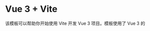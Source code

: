#  Vue 3 + Vite

该模板可以帮助你开始使用 Vite 开发 Vue 3 项目。模板使用了 Vue 3 的 <script setup> 单文件组件 (SFCs)。想了解更多，请查看 [script setup 文档](https://v3.vuejs.org/api/sfc-script-setup.html#sfc-script-setup)。

关于 Vue 的 IDE 支持，可以在 [Vue 文档的扩展指南](https://vuejs.org/guide/scaling-up/tooling.html#ide-support) 中了解更多信息。



## 结构

### 项目结构

```bash
.
├── App.vue                      # 根组件
├── api                          # API 请求模块
│   ├── app.js                   # 应用相关 API
│   ├── category.js              # 分类相关 API
│   ├── menu.js                  # 菜单相关 API
│   ├── setting.js               # 设置相关 API
│   ├── test.js                  # 测试相关 API
│   └── user.js                  # 用户相关 API
├── assets                       # 静态资源
│   ├── background.png           # 背景图片
│   ├── linuxdo.png              # Linux 图标
│   ├── logo.png                 # 应用 Logo
│   └── vue.svg                  # Vue 图标
├── components                   # 组件
│   ├── HelloWorld.vue           # 示例组件
│   ├── front                    # 前台相关组件
│   │   ├── ContentUserSection.vue  # 用户内容部分组件
│   │   ├── RecursiveCategory.vue   # 递归分类组件
│   │   └── TopBar.vue              # 顶部导航栏组件
│   └── manage                   # 管理后台相关组件
│       ├── ContentSection.vue   # 内容部分组件
│       ├── LeftBar.vue          # 左侧导航栏组件
│       └── TopBar.vue           # 顶部导航栏组件
├── main.js                      # 应用入口文件
├── router                       # 路由配置
│   ├── index.js                 # 路由实例
│   └── routes.js                # 路由定义
├── stores                       # 状态管理
│   ├── token.js                 # 令牌管理
│   └── userInfo.js              # 用户信息管理
├── utils                        # 工具函数
│   ├── alert.js                 # 弹窗工具
│   └── request.js               # 请求工具
└── views                        # 页面
    ├── 404
    │   └── IndexPage.vue        # 404 页面组件
    ├── HelloPage.vue            # 示例页面组件
    ├── HomePage.vue             # 主页组件
    ├── admin                    # 管理后台页面
    │   ├── AnnouncePage.vue     # 公告页面
    │   ├── AppAdminPage.vue     # 应用管理页面
    │   ├── CategoryAdminPage.vue# 分类管理页面
    │   ├── MenuPage.vue         # 菜单页面
    │   ├── SettingPage.vue      # 设置页面
    │   └── UserAdminPage.vue    # 用户管理页面
    ├── login                    # 登录相关页面
    │   ├── LoginPage.vue        # 登录页面
    │   ├── RegisterPage.vue     # 注册页面
    │   └── ResetPwdPage.vue     # 重置密码页面
    └── manage                   # 管理页面
        ├── AppPage.vue          # 应用页面
        ├── BasePage.vue         # 基础页面
        ├── CategoryPage.vue     # 分类页面
        ├── IndexPage.vue        # 管理首页
        └── MyPage.vue           # 我的页面
```

> 前端项目稍微比较简单，没什么好讲的。
>
> 注意：
>
> 1. routes.js
> 2. api模块
> 3. index.html -> main.js -> App.vue -> 视图层(view) <- 各组件(componets)

## 展示

### 主页

![image-20250108225808084](images/image-20250108225808084.png)

#### 顶部栏

![image-20250108225712777](images/image-20250108225712777.png)

#### 搜索结果

![image-20250108225739385](images/image-20250108225739385.png)

#### 二级菜单

![image-20250108225827146](images/image-20250108225827146.png)

![image-20250108225842886](images/image-20250108225842886.png)

### 登录界面

![image-20250108225908315](images/image-20250108225908315.png)

#### 注册

![image-20250108225924465](images/image-20250108225924465.png)

#### 免密登录

![image-20250108225950341](images/image-20250108225950341.png)

#### 忘记密码

![image-20250108230009509](images/image-20250108230009509.png)

#### 登录结果

![image-20250108230208901](images/image-20250108230208901.png)

#### 验证码登录

![image-20250108231119130](images/image-20250108231119130.png)

能够通过smtp服务发送验证码。

接受结果如下：
![image-20250108231158784](images/image-20250108231158784.png)

### 管理

![image-20250108230227041](images/image-20250108230227041.png)

#### 添加分类

![image-20250108230242910](images/image-20250108230242910.png)

#### 添加应用

![image-20250108230304142](images/image-20250108230304142.png)

非必填项能够通过后端爬取（Callable工具类）

#### 个人信息

![image-20250108230343997](images/image-20250108230343997.png)

因为项目必须要将admin的导航信息公开展示，所以至少需要一个用户的username（用户名）为admin

### 非admin

![image-20250108230539629](images/image-20250108230539629.png)

可见该游客能够添加自己的私人导航栏”个人收藏“。

## 项目逻辑

admin 用户的导航栏公开展示，为公众提供一个基本的导航栏功能。

其他用户登录之后能够添加自己想要的导航信息，实现个性化需求。
